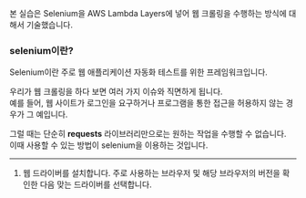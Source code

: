 본 실습은 Selenium을 AWS Lambda Layers에 넣어 웹 크롤링을 수행하는 방식에 대해서 기술했습니다. 


### selenium이란?

Selenium이란 주로 웹 애플리케이션 자동화 테스트를 위한 프레임워크입니다.

우리가 웹 크롤링을 하다 보면 여러 가지 이슈와 직면하게 됩니다.<br/>
예를 들어, 웹 사이트가 로그인을 요구하거나 프로그램을 통한 접근을 허용하지 않는 경우가 그 예입니다.

그럴 때는 단순히 **requests** 라이브러리만으로는 원하는 작업을 수행할 수 없습니다.<br/>
이때 사용할 수 있는 방법이 selenium을 이용하는 것입니다.

* * *
1. 웹 드라이버를 설치합니다.
주로 사용하는 브라우저 및 해당 브라우저의 버전을 확인한 다음 맞는 드라이버를 선택합니다.
